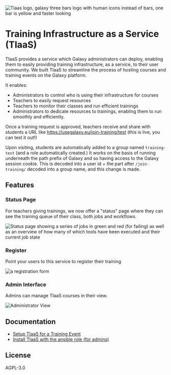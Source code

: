 ![Tiaas logo, galaxy three bars logo with human icons instead of bars, one bar is yellow and faster looking](./images/tiaas-logo.png)

# Training Infrastructure as a Service (TIaaS)

TIaaS provides a service which Galaxy administrators can deploy, enabling them to easily providing training infrastructure, as a service, to their user community.
We built TIaaS to streamline the process of hosting courses and training events on the Galaxy platform.

It enables:

- Administrators to control who is using their infrastructure for courses
- Teachers to easily request resources
- Teachers to monitor their classes and run efficient trainings
- Administrators to dedicate resources to trainings, enabling them to run smoothly and efficiently.

Once a training request is approved, teachers receive and share with students a URL like https://usegalaxy.eu/join-training/test (this is live, you can test it out!)

Upon visiting, students are automatically added to a group named `training-test` (and
a role automatically created.) It works on the basis of running underneath the
path prefix of Galaxy and so having access to the Galaxy session cookie. This
is decoded into a user id + the part after `/join-training/` decoded into a
group name, and this change is made.

## Features

### Status Page

For teachers giving trainings, we now offer a "status" page where they can see
the training queue of their class, both jobs and workflows.

![Status page showing a series of jobs in green and red (for failing) as well as an overview of how many of which tools have been executed and their current job state](images/queue.png)

### Register

Point your users to this service to register their training

![a registration form](images/register.png)

### Admin Interface

Admins can manage TIaaS courses in their view.

![Administrator View](images/admin.png)

## Documentation

- [Setup TIaaS for a Training Event](https://training.galaxyproject.org/training-material/topics/teaching/tutorials/setup-tiaas-for-training/tutorial.html)
- [Install TIaaS with the ansible role (for admins)](https://training.galaxyproject.org/training-material/topics/admin/tutorials/tiaas/tutorial.html)

## License

AGPL-3.0
